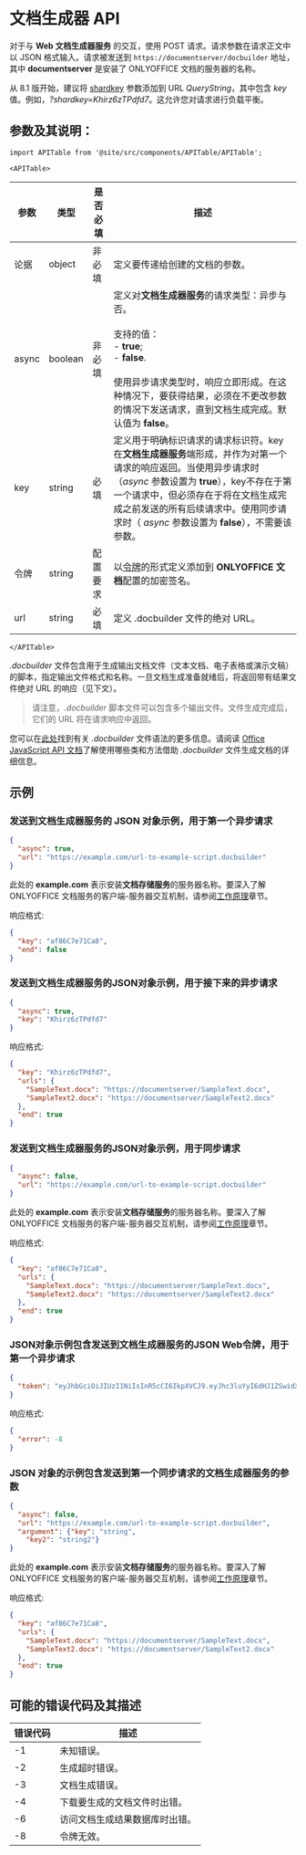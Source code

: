 ﻿# 文档生成器 API

对于与 **Web 文档生成器服务** 的交互，使用 POST 请求。请求参数在请求正文中以 JSON 格式输入。请求被发送到 `https://documentserver/docbuilder` 地址，其中 **documentserver** 是安装了 ONLYOFFICE 文档的服务器的名称。

从 8.1 版开始，建议将 [shardkey](../get-started/how-it-works/how-it-works.md#shard-key) 参数添加到 URL *QueryString*，其中包含 *key* 值。例如，*?shardkey=Khirz6zTPdfd7*。这允许您对请求进行负载平衡。

## 参数及其说明：

```mdx-code-block
import APITable from '@site/src/components/APITable/APITable';

<APITable>
```

| 参数 | 类型    | 是否必填                  | 描述                                                                                                                                                                                                                                                                                                                                                                                                                                                                                                                                         |
| --------- | ------- | ------------------------- | --------------------------------------------------------------------------------------------------------------------------------------------------------------------------------------------------------------------------------------------------------------------------------------------------------------------------------------------------------------------------------------------------------------------------------------------------------------------------------------------------------------------------------------------------- |
| 论据  | object  | 非必填                  | 定义要传递给创建的文档的参数。                                                                                                                                                                                                                                                                                                                                                                                                                                                                                              |
| async     | boolean | 非必填                  | 定义对**文档生成器服务**的请求类型：异步与否。<br/><br/>支持的值：<br/>- **true**;<br/>- **false**.<br/><br/>使用异步请求类型时，响应立即形成。在这种情况下，要获得结果，必须在不更改参数的情况下发送请求，直到文档生成完成。默认值为 **false**。                                                                                                                                    |
| key       | string  | 必填                  | 定义用于明确标识请求的请求标识符。key在**文档生成器服务**端形成，并作为对第一个请求的响应返回。当使用异步请求时（*async* 参数设置为 **true**），key不存在于第一个请求中，但必须存在于将在文档生成完成之前发送的所有后续请求中。使用同步请求时（ *async* 参数设置为 **false**），不需要该参数。 |
| 令牌     | string  | 配置要求 | 以[令牌](./signature/request/token-in-body.md#request-to-document-builder-service)的形式定义添加到 **ONLYOFFICE 文档**配置的加密签名。                                                                                                                                                                                                                                                                                                                                                                         |
| url       | string  | 必填                  | 定义 .docbuilder 文件的绝对 URL。                                                                                                                                                                                                                                                                                                                                                                                                                                                                                                |

```mdx-code-block
</APITable>
```

*.docbuilder* 文件包含用于生成输出文档文件（文本文档、电子表格或演示文稿）的脚本，指定输出文件格式和名称。一旦文档生成准备就绪后，将返回带有结果文件绝对 URL 的响应（见下文）。

> 请注意，*.docbuilder* 脚本文件可以包含多个输出文件。文件生成完成后，它们的 URL 将在请求响应中返回。

您可以在[此处](../../document-builder/builder-app/using-docbuilder-file.md)找到有关 *.docbuilder* 文件语法的更多信息。请阅读 [Office JavaScript API 文档](../../office-api/get-started/overview.md)了解使用哪些类和方法借助 *.docbuilder* 文件生成文档的详细信息。

## 示例

### 发送到**文档生成器服务**的 JSON 对象示例，用于第一个异步请求

``` json
{
  "async": true,
  "url": "https://example.com/url-to-example-script.docbuilder"
}
```

此处的 **example.com** 表示安装**文档存储服务**的服务器名称。要深入了解ONLYOFFICE 文档服务的客户端-服务器交互机制，请参阅[工作原理](../get-started/how-it-works/how-it-works.md)章节。

响应格式:

``` json
{
  "key": "af86C7e71Ca8",
  "end": false
}
```

### 发送到**文档生成器服务**的JSON对象示例，用于接下来的异步请求

``` json
{
  "async": true,
  "key": "Khirz6zTPdfd7"
}
```

响应格式:

``` json
{
  "key": "Khirz6zTPdfd7",
  "urls": {
    "SampleText.docx": "https://documentserver/SampleText.docx",
    "SampleText2.docx": "https://documentserver/SampleText2.docx"
  },
  "end": true
}
```

### 发送到**文档生成器服务**的JSON对象示例，用于同步请求

``` json
{
  "async": false,
  "url": "https://example.com/url-to-example-script.docbuilder"
}
```

此处的 **example.com** 表示安装**文档存储服务**的服务器名称。要深入了解ONLYOFFICE 文档服务的客户端-服务器交互机制，请参阅[工作原理](../get-started/how-it-works/how-it-works.md)章节。

响应格式:

``` json
{
  "key": "af86C7e71Ca8",
  "urls": {
    "SampleText.docx": "https://documentserver/SampleText.docx",
    "SampleText2.docx": "https://documentserver/SampleText2.docx"
  },
  "end": true
}
```

### JSON对象示例包含发送到**文档生成器服务**的JSON Web令牌，用于第一个异步请求

``` json
{
  "token": "eyJhbGciOiJIUzI1NiIsInR5cCI6IkpXVCJ9.eyJhc3luYyI6dHJ1ZSwidXJsIjoiaHR0cHM6Ly9leGFtcGxlLmNvbS91cmwtdG8tZXhhbXBsZS1zY3JpcHQuZG9jYnVpbGRlciJ9.dzoTbRzSMa95Fpg34CjnF3ZUPdGA2CnBedFL_qOOxAs"
}
```

响应格式:

``` json
{
  "error": -8
}
```

### JSON 对象的示例包含发送到第一个同步请求的**文档生成器服务**的参数

``` json
{
  "async": false,
  "url": "https://example.com/url-to-example-script.docbuilder",
  "argument": {"key": "string",
    "key2": "string2"}
}
```

此处的 **example.com** 表示安装**文档存储服务**的服务器名称。要深入了解ONLYOFFICE 文档服务的客户端-服务器交互机制，请参阅[工作原理](../get-started/how-it-works/how-it-works.md)章节。

响应格式:

``` json
{
  "key": "af86C7e71Ca8",
  "urls": {
    "SampleText.docx": "https://documentserver/SampleText.docx",
    "SampleText2.docx": "https://documentserver/SampleText2.docx"
  },
  "end": true
}
```

## 可能的错误代码及其描述

| 错误代码 | 描述                                                    |
| ---------- | -------------------------------------------------------------- |
| -1         | 未知错误。                                                |
| -2         | 生成超时错误。                                      |
| -3         | 文档生成错误。                                     |
| -4         | 下载要生成的文档文件时出错。     |
| -6         | 访问文档生成结果数据库时出错。 |
| -8         | 令牌无效。                                                 |
